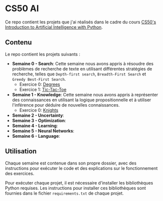 # CS50 AI

Ce repo contient les projets que j'ai réalisés dans le cadre du cours [CS50's Introduction to Artificial Intelligence with Python](https://cs50.harvard.edu/ai/).

## Contenu

Le repo contient les projets suivants :

- **Semaine 0 - Search**: Cette semaine nous avons appris à résoudre des problèmes de recherche de texte en utilisant différentes stratégies de recherche, telles que `Depth-first search`, `Breadth-First Search` et `Greedy Best-First Search`.
    - Exercice 0: [Degrees](https://cs50.harvard.edu/ai/2020/projects/0/degrees/)
    - Exercice 1: [Tic-Tac-Toe](https://cs50.harvard.edu/ai/2020/projects/0/tictactoe/)
- **Semaine 1 - Knowledge**: Cette semaine nous avons appris à représenter des connaissances en utilisant la logique propositionnelle et à utiliser l'inférence pour déduire de nouvelles connaissances.
    - Exercice 0: [Knights](https://cs50.harvard.edu/ai/2020/projects/1/knights/)
- **Semaine 2 - Uncertainty**:
- **Semaine 3 - Optimization**:
- **Semaine 4 - Learning**:
- **Semaine 5 - Neural Networks**:
- **Semaine 6 - Language**:

## Utilisation

Chaque semaine est contenue dans son propre dossier, avec des instructions pour exécuter le code et des explications sur le fonctionnement des exercices.

Pour exécuter chaque projet, il est nécessaire d'installer les bibliothèques Python requises. Les instructions pour installer ces bibliothèques sont fournies dans le fichier `requirements.txt` de chaque projet.
